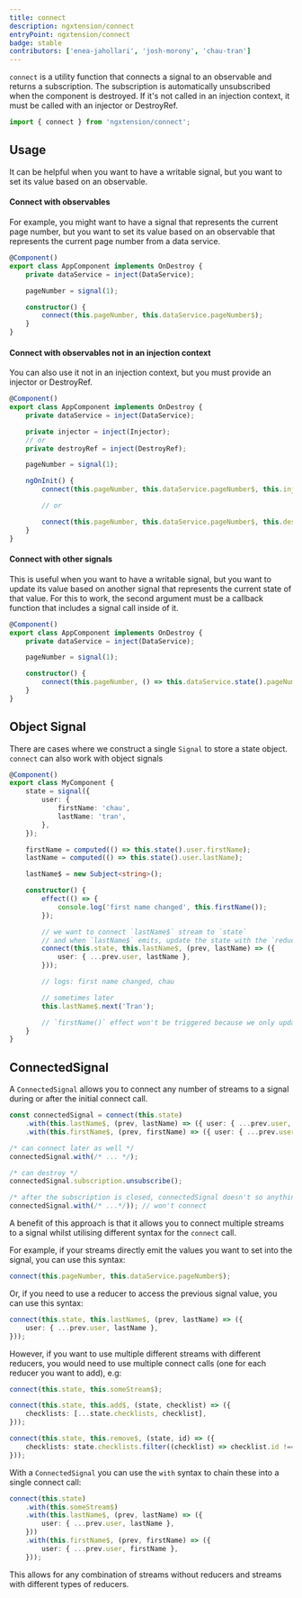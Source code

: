 ```yaml
---
title: connect
description: ngxtension/connect
entryPoint: ngxtension/connect
badge: stable
contributors: ['enea-jahollari', 'josh-morony', 'chau-tran']
---
```


`connect` is a utility function that connects a signal to an observable and returns a subscription. The subscription is automatically unsubscribed when the component is destroyed. If it's not called in an injection context, it must be called with an injector or DestroyRef.

```ts
import { connect } from 'ngxtension/connect';
```

## Usage

It can be helpful when you want to have a writable signal, but you want to set its value based on an observable.

#### Connect with observables

For example, you might want to have a signal that represents the current page number, but you want to set its value based on an observable that represents the current page number from a data service.

```ts
@Component()
export class AppComponent implements OnDestroy {
	private dataService = inject(DataService);

	pageNumber = signal(1);

	constructor() {
		connect(this.pageNumber, this.dataService.pageNumber$);
	}
}
```

#### Connect with observables not in an injection context

You can also use it not in an injection context, but you must provide an injector or DestroyRef.

```ts
@Component()
export class AppComponent implements OnDestroy {
	private dataService = inject(DataService);

	private injector = inject(Injector);
	// or
	private destroyRef = inject(DestroyRef);

	pageNumber = signal(1);

	ngOnInit() {
		connect(this.pageNumber, this.dataService.pageNumber$, this.injector);

		// or

		connect(this.pageNumber, this.dataService.pageNumber$, this.destroyRef);
	}
}
```

#### Connect with other signals

This is useful when you want to have a writable signal, but you want to update its value based on another signal that represents the current state of that value.
For this to work, the second argument must be a callback function that includes a signal call inside of it.

```ts
@Component()
export class AppComponent implements OnDestroy {
	private dataService = inject(DataService);

	pageNumber = signal(1);

	constructor() {
		connect(this.pageNumber, () => this.dataService.state().pageNumber);
	}
}
```

## Object Signal

There are cases where we construct a single `Signal` to store a state object. `connect` can also work with object signals

```ts
@Component()
export class MyComponent {
	state = signal({
		user: {
			firstName: 'chau',
			lastName: 'tran',
		},
	});

	firstName = computed(() => this.state().user.firstName);
	lastName = computed(() => this.state().user.lastName);

	lastName$ = new Subject<string>();

	constructor() {
		effect(() => {
			console.log('first name changed', this.firstName());
		});

		// we want to connect `lastName$` stream to `state`
		// and when `lastName$` emits, update the state with the `reducer` fn
		connect(this.state, this.lastName$, (prev, lastName) => ({
			user: { ...prev.user, lastName },
		}));

		// logs: first name changed, chau

		// sometimes later
		this.lastName$.next('Tran');

		// `firstName()` effect won't be triggered because we only update `lastName`
	}
}
```

## ConnectedSignal

A `ConnectedSignal` allows you to connect any number of streams to a signal
during or after the initial connect call.

```ts
const connectedSignal = connect(this.state)
	.with(this.lastName$, (prev, lastName) => ({ user: { ...prev.user, lastName } }))
	.with(this.firstName$, (prev, firstName) => ({ user: { ...prev.user, firstName } }));

/* can connect later as well */
connectedSignal.with(/* ... */);

/* can destroy */
connectedSignal.subscription.unsubscribe();

/* after the subscription is closed, connectedSignal doesn't so anything */
connectedSignal.with(/* ...*/)); // won't connect
```

A benefit of this approach is that it allows you to connect multiple streams to
a signal whilst utilising different syntax for the `connect` call.

For example, if your streams directly emit the values you want to set into the
signal, you can use this syntax:

```ts
connect(this.pageNumber, this.dataService.pageNumber$);
```

Or, if you need to use a reducer to access the previous signal value, you can
use this syntax:

```ts
connect(this.state, this.lastName$, (prev, lastName) => ({
	user: { ...prev.user, lastName },
}));
```

However, if you want to use multiple different streams with different reducers,
you would need to use multiple connect calls (one for each reducer you want to
add), e.g:

```ts
connect(this.state, this.someStream$);

connect(this.state, this.add$, (state, checklist) => ({
	checklists: [...state.checklists, checklist],
}));

connect(this.state, this.remove$, (state, id) => ({
	checklists: state.checklists.filter((checklist) => checklist.id !== id),
}));
```

With a `ConnectedSignal` you can use the `with` syntax to chain these into
a single connect call:

```ts
connect(this.state)
	.with(this.someStream$)
	.with(this.lastName$, (prev, lastName) => ({
		user: { ...prev.user, lastName },
	}))
	.with(this.firstName$, (prev, firstName) => ({
		user: { ...prev.user, firstName },
	}));
```

This allows for any combination of streams without reducers and streams with
different types of reducers.
